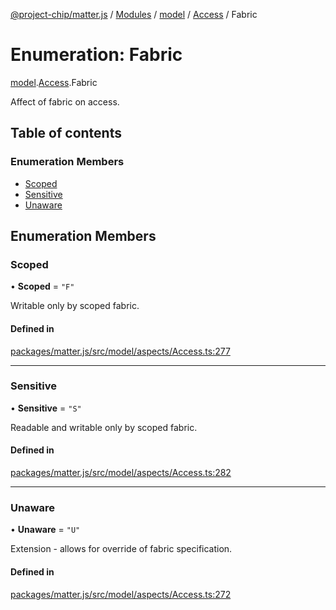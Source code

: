 [@project-chip/matter.js](../README.md) / [Modules](../modules.md) / [model](../modules/model.md) / [Access](../modules/model.Access.md) / Fabric

# Enumeration: Fabric

[model](../modules/model.md).[Access](../modules/model.Access.md).Fabric

Affect of fabric on access.

## Table of contents

### Enumeration Members

- [Scoped](model.Access.Fabric.md#scoped)
- [Sensitive](model.Access.Fabric.md#sensitive)
- [Unaware](model.Access.Fabric.md#unaware)

## Enumeration Members

### Scoped

• **Scoped** = ``"F"``

Writable only by scoped fabric.

#### Defined in

[packages/matter.js/src/model/aspects/Access.ts:277](https://github.com/project-chip/matter.js/blob/ac2c2688/packages/matter.js/src/model/aspects/Access.ts#L277)

___

### Sensitive

• **Sensitive** = ``"S"``

Readable and writable only by scoped fabric.

#### Defined in

[packages/matter.js/src/model/aspects/Access.ts:282](https://github.com/project-chip/matter.js/blob/ac2c2688/packages/matter.js/src/model/aspects/Access.ts#L282)

___

### Unaware

• **Unaware** = ``"U"``

Extension - allows for override of fabric specification.

#### Defined in

[packages/matter.js/src/model/aspects/Access.ts:272](https://github.com/project-chip/matter.js/blob/ac2c2688/packages/matter.js/src/model/aspects/Access.ts#L272)
